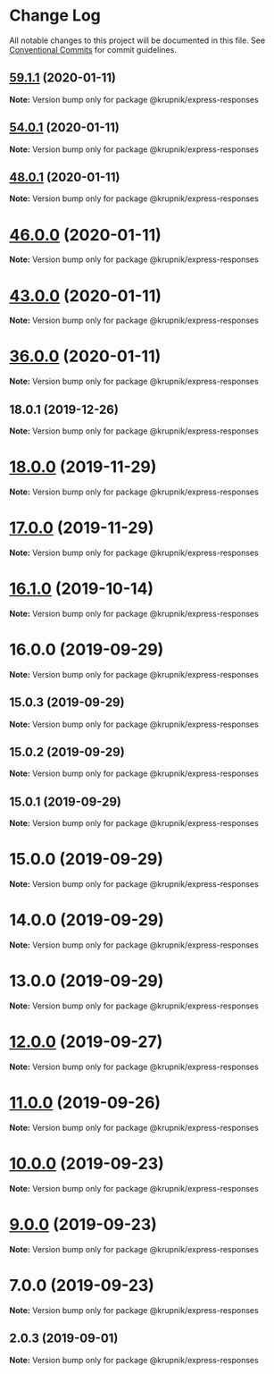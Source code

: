 # Change Log

All notable changes to this project will be documented in this file.
See [Conventional Commits](https://conventionalcommits.org) for commit guidelines.

## [59.1.1](https://github.com/yurikrupniktools/client-apps/compare/@krupnik/express-responses@54.0.1...@krupnik/express-responses@59.1.1) (2020-01-11)

**Note:** Version bump only for package @krupnik/express-responses





## [54.0.1](https://github.com/yurikrupniktools/client-apps/compare/@krupnik/express-responses@48.0.1...@krupnik/express-responses@54.0.1) (2020-01-11)

**Note:** Version bump only for package @krupnik/express-responses





## [48.0.1](https://github.com/yurikrupniktools/client-apps/compare/@krupnik/express-responses@46.0.0...@krupnik/express-responses@48.0.1) (2020-01-11)

**Note:** Version bump only for package @krupnik/express-responses





# [46.0.0](https://github.com/yurikrupniktools/client-apps/compare/@krupnik/express-responses@43.0.0...@krupnik/express-responses@46.0.0) (2020-01-11)

**Note:** Version bump only for package @krupnik/express-responses





# [43.0.0](https://github.com/yurikrupniktools/client-apps/compare/@krupnik/express-responses@36.0.0...@krupnik/express-responses@43.0.0) (2020-01-11)

**Note:** Version bump only for package @krupnik/express-responses





# [36.0.0](https://github.com/yurikrupniktools/client-apps/compare/@krupnik/express-responses@18.0.1...@krupnik/express-responses@36.0.0) (2020-01-11)

**Note:** Version bump only for package @krupnik/express-responses





## 18.0.1 (2019-12-26)

**Note:** Version bump only for package @krupnik/express-responses





# [18.0.0](https://github.com/yurikrupniktools/client-apps/compare/@krupnik/express-responses@17.0.0...@krupnik/express-responses@18.0.0) (2019-11-29)

**Note:** Version bump only for package @krupnik/express-responses





# [17.0.0](https://github.com/yurikrupniktools/client-apps/compare/@krupnik/express-responses@16.1.0...@krupnik/express-responses@17.0.0) (2019-11-29)

**Note:** Version bump only for package @krupnik/express-responses





# [16.1.0](https://github.com/yurikrupniktools/client-apps/compare/@krupnik/express-responses@16.0.0...@krupnik/express-responses@16.1.0) (2019-10-14)

**Note:** Version bump only for package @krupnik/express-responses





# 16.0.0 (2019-09-29)

**Note:** Version bump only for package @krupnik/express-responses





## 15.0.3 (2019-09-29)

**Note:** Version bump only for package @krupnik/express-responses





## 15.0.2 (2019-09-29)

**Note:** Version bump only for package @krupnik/express-responses





## 15.0.1 (2019-09-29)

**Note:** Version bump only for package @krupnik/express-responses





# 15.0.0 (2019-09-29)

**Note:** Version bump only for package @krupnik/express-responses





# 14.0.0 (2019-09-29)

**Note:** Version bump only for package @krupnik/express-responses





# 13.0.0 (2019-09-29)

**Note:** Version bump only for package @krupnik/express-responses





# [12.0.0](https://github.com/yurikrupniktools/client-apps/compare/@krupnik/express-responses@11.0.0...@krupnik/express-responses@12.0.0) (2019-09-27)

**Note:** Version bump only for package @krupnik/express-responses





# [11.0.0](https://github.com/yurikrupniktools/client-apps/compare/@krupnik/express-responses@10.0.0...@krupnik/express-responses@11.0.0) (2019-09-26)

**Note:** Version bump only for package @krupnik/express-responses





# [10.0.0](https://github.com/yurikrupniktools/client-apps/compare/@krupnik/express-responses@9.0.0...@krupnik/express-responses@10.0.0) (2019-09-23)

**Note:** Version bump only for package @krupnik/express-responses





# [9.0.0](https://github.com/yurikrupniktools/client-apps/compare/@krupnik/express-responses@7.0.0...@krupnik/express-responses@9.0.0) (2019-09-23)

**Note:** Version bump only for package @krupnik/express-responses





# 7.0.0 (2019-09-23)

**Note:** Version bump only for package @krupnik/express-responses





## 2.0.3 (2019-09-01)

**Note:** Version bump only for package @krupnik/express-responses

